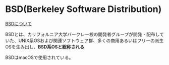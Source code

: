 # BSD(Berkeley Software Distribution)
[BSDについて](https://linuc.org/study/knowledge/400/)

BSDとは、カリフォルニア大学バークレー校の開発者グループが開発・配布していた、UNIX系OSおよび関連ソフトウェア群、多くの商用あるいはフリーの派生OSを生み出し、**BSD系OSと総称される**

BSDはmacOSで使用されている。